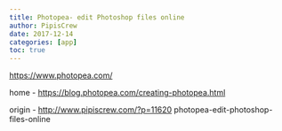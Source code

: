 ```yaml
---
title: Photopea- edit Photoshop files online
author: PipisCrew
date: 2017-12-14
categories: [app]
toc: true
---
```


https://www.photopea.com/

home - https://blog.photopea.com/creating-photopea.html

origin - http://www.pipiscrew.com/?p=11620 photopea-edit-photoshop-files-online